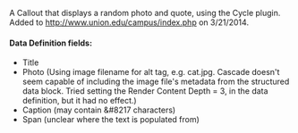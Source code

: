 A Callout that displays a random photo and quote, using the Cycle plugin.
Added to http://www.union.edu/campus/index.php on 3/21/2014.

#### Data Definition fields:
* Title
* Photo (Using image filename for alt tag, e.g. cat.jpg. Cascade doesn't seem capable of including the image file's metadata from the structured data block. Tried setting the Render Content Depth = 3, in the data definition, but it had no effect.)
* Caption (may contain &#8217 characters)
* Span (unclear where the text is populated from)
